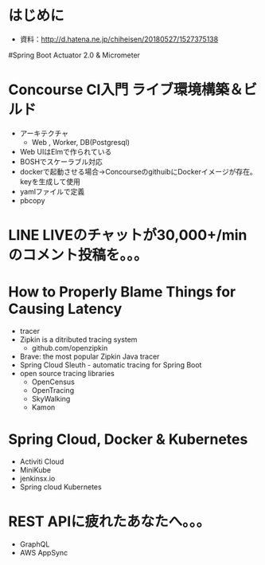 # はじめに
- 資料：http://d.hatena.ne.jp/chiheisen/20180527/1527375138

#Spring Boot Actuator 2.0 & Micrometer

# Concourse CI入門 ライブ環境構築＆ビルド
- アーキテクチャ
	- Web , Worker, DB(Postgresql)
- Web UIはElmで作られている
- BOSHでスケーラブル対応
- dockerで起動させる場合→ConcourseのgithuibにDockerイメージが存在。keyを生成して使用
- yamlファイルで定義
- pbcopy

# LINE LIVEのチャットが30,000+/minのコメント投稿を。。。

# How to  Properly Blame Things for Causing Latency
- tracer
- Zipkin is a ditributed tracing system
	- github.com/openzipkin
- Brave: the most popular Zipkin Java tracer
- Spring Cloud Sleuth - automatic tracing for Spring Boot
- open source tracing libraries
	- OpenCensus
	- OpenTracing
	- SkyWalking
	- Kamon

# Spring Cloud, Docker & Kubernetes
- Activiti Cloud
- MiniKube
- jenkinsx.io
- Spring cloud Kubernetes

# REST APIに疲れたあなたへ。。。
- GraphQL
- AWS AppSync